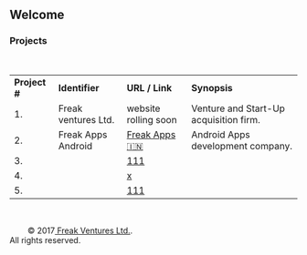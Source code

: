 ## Welcome 

### Projects
<table>
      <tbody><tr>
          <td><strong>Project #</strong></td>
          <td><strong>Identifier</strong></td>
          <td><strong>URL / Link</strong></td>
          <td><strong>Synopsis</strong></td>
        </tr> 
        <tr>
          <td>1.</td>
          <td>Freak ventures Ltd.</td>
          <td>website rolling soon</td>
          <td> Venture and Start-Up acquisition firm.</td>
        </tr> 
        <tr>
          <td>2.</td>
          <td>Freak Apps Android</td>
          <td><a href="http://FreakAppsAndroid.github.io">Freak Apps 🇮🇳</a></td>
          <td> Android Apps development company.</td>
        </tr><tr>
          <td>3.</td>
          <td></td>
          <td><a href="">111</a></td>
        </tr> <tr>
          <td>4.</td>
          <td></td>
          <td><a href="">x</a></td> 
        </tr> <tr>
          <td>5.</td>
          <td></td>
          <td><a href="">111</a></td>
        </tr> 
      </tbody>
    </table>

      <footer class="site-footer"> 
        
        <span class="site-footer-credits"> © 2017<a href="https://FreakVentures.github.io"> Freak Ventures Ltd.</a>.</span>
        <br><span>All rights reserved. </span>
      </footer>
